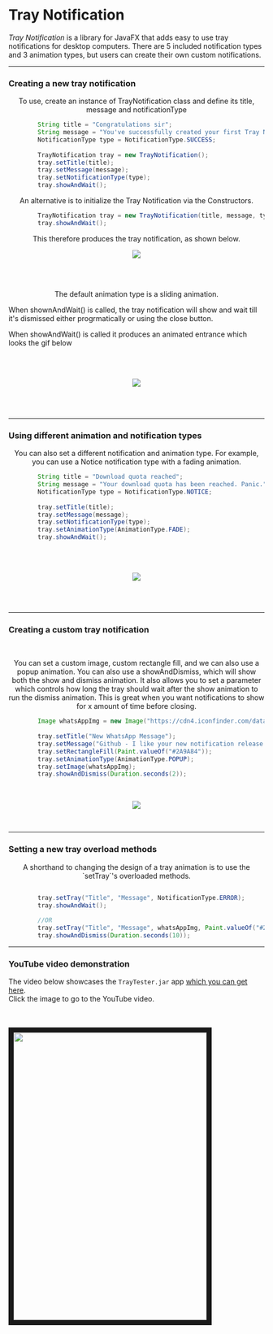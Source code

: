 # Tray Notification

_Tray Notification_ is a library for JavaFX that adds easy to use tray notifications for desktop computers. There are
5 included notification types and 3 animation types, but users can create their own custom notifications.

___

### Creating a new tray notification

<p align="center">
To use, create an instance of TrayNotification class and define its title, message and notificationType
<br>
</p>

```java
        String title = "Congratulations sir";
        String message = "You've successfully created your first Tray Notification";
        NotificationType type = NotificationType.SUCCESS;
        
        TrayNotification tray = new TrayNotification();
        tray.setTitle(title);
        tray.setMessage(message);
        tray.setNotificationType(type);
        tray.showAndWait();
```

<p align="center">
An alternative is to initialize the Tray Notification via the Constructors.
</p>

```java
        TrayNotification tray = new TrayNotification(title, message, type);
        tray.showAndWait();
```

<p align="center">
This therefore produces the tray notification, as shown below.
</p>

<p align="center">
<img src = "http://i.imgur.com/IFmooQe.jpg"/>
</p>
<br>
<br>

<p align="center">
The default animation type is a sliding animation.

When shownAndWait() is called, the tray notification will show and wait till it's dismissed either progrmatically or using the close button. 

When showAndWait() is called it produces an animated entrance which looks the gif below
</p>

<br>
<br>
<p align="center">
<img src = "http://i.imgur.com/2xr6k7E.gif"/>
</p>
<br>
<br>

___

### Using different animation and notification types

<p align="center">
You can also set a different notification and animation type.
For example, you can use a Notice notification type with a fading animation.
</p>

```java
        String title = "Download quota reached";
        String message = "Your download quota has been reached. Panic.";
        NotificationType type = NotificationType.NOTICE;
        
        tray.setTitle(title);
        tray.setMessage(message);
        tray.setNotificationType(type);
        tray.setAnimationType(AnimationType.FADE);
        tray.showAndWait();
```

<br>
<br>
<p align="center">
<img src = "http://i.imgur.com/sFHp2vJ.gif"/>
</p>
<br>
<br>

___

### Creating a custom tray notification

<br>

<p align="center">
You can set a custom image, custom rectangle fill, and we can also use a popup animation.
You can also use a showAndDismiss, which will show both the show and dismiss animation. It also
allows you to set a parameter which controls how long the tray should wait after the show animation to run the dismiss animation. This is great when you want notifications to show for x amount of time before closing.
</p>

```java
        Image whatsAppImg = new Image("https://cdn4.iconfinder.com/data/icons/iconsimple-logotypes/512/whatsapp-128.png");
        
        tray.setTitle("New WhatsApp Message");
        tray.setMessage("Github - I like your new notification release. Nice one.");
        tray.setRectangleFill(Paint.valueOf("#2A9A84"));
        tray.setAnimationType(AnimationType.POPUP);
        tray.setImage(whatsAppImg);
        tray.showAndDismiss(Duration.seconds(2));
```
<br>
<p align="center">
<img src = "http://i.imgur.com/VjPOzza.gif"/>
</p>
<br>


___

### Setting a new tray overload methods

<p align="center">
A shorthand to changing the design of a tray animation is to use the `setTray`'s overloaded methods.
</p>

```java

        tray.setTray("Title", "Message", NotificationType.ERROR);
        tray.showAndWait();
        
        //OR
        tray.setTray("Title", "Message", whatsAppImg, Paint.valueOf("#2A9A84") , AnimationType.POPUP);
        tray.showAndDismiss(Duration.seconds(10));

```

___


### YouTube video demonstration

<p align="center">

The video below showcases the `TrayTester.jar` app [which you can get here](https://github.com/PlusHaze/TrayNotification/tree/master/out/TrayTester.jar).
<br>
Click the image to go to the YouTube video.

<br>
<br>

<a href="https://www.youtube.com/watch?v=SeaF3lTmbQE" target="_blank">
  <img src="http://i.imgur.com/2k0Sw7F.jpg" width="380" height="566" border="10" />
</a>
</p>
